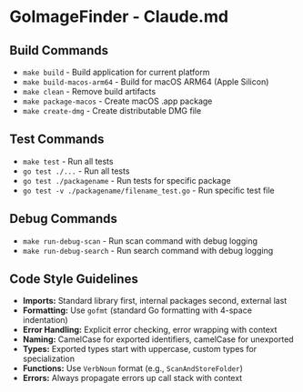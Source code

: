 # GoImageFinder - Claude.md

## Build Commands
- `make build` - Build application for current platform
- `make build-macos-arm64` - Build for macOS ARM64 (Apple Silicon)
- `make clean` - Remove build artifacts
- `make package-macos` - Create macOS .app package
- `make create-dmg` - Create distributable DMG file

## Test Commands
- `make test` - Run all tests
- `go test ./...` - Run all tests
- `go test ./packagename` - Run tests for specific package
- `go test -v ./packagename/filename_test.go` - Run specific test file

## Debug Commands
- `make run-debug-scan` - Run scan command with debug logging
- `make run-debug-search` - Run search command with debug logging

## Code Style Guidelines
- **Imports:** Standard library first, internal packages second, external last
- **Formatting:** Use `gofmt` (standard Go formatting with 4-space indentation)
- **Error Handling:** Explicit error checking, error wrapping with context
- **Naming:** CamelCase for exported identifiers, camelCase for unexported
- **Types:** Exported types start with uppercase, custom types for specialization
- **Functions:** Use `VerbNoun` format (e.g., `ScanAndStoreFolder`)
- **Errors:** Always propagate errors up call stack with context